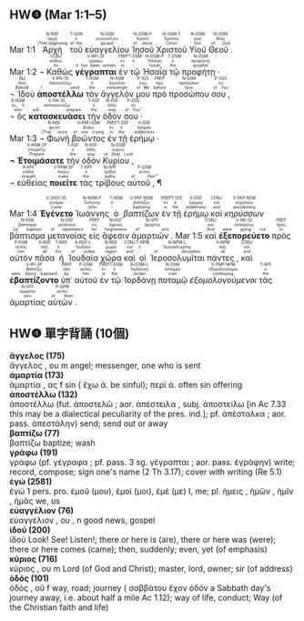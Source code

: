 ## HW❹ (Mar 1:1–5)
<rt>Mar 1:1</rt> <RUBY><ruby><ruby>Ἀρχὴ<rt>[The] beginning</rt></ruby><rt>ἀρχή</rt></ruby><rt>N-NSF</rt></RUBY> <RUBY><ruby><ruby>τοῦ<rt>of the</rt></ruby><rt>ὁ</rt></ruby><rt>T-GSN</rt></RUBY> <RUBY><ruby><ruby>εὐαγγελίου<rt>gospel</rt></ruby><rt>εὐαγγέλιον</rt></ruby><rt>N-GSN</rt></RUBY> <RUBY><ruby><ruby>Ἰησοῦ<rt>of Jesus</rt></ruby><rt>Ἰησοῦς</rt></ruby><rt>N-GSM-P</rt></RUBY> <RUBY><ruby><ruby>Χριστοῦ<rt>Christ</rt></ruby><rt>Χριστός</rt></ruby><rt>N-GSM-T</rt></RUBY> <RUBY><ruby><ruby>Υἱοῦ<rt>Son</rt></ruby><rt>υἱός</rt></ruby><rt>N-GSM</rt></RUBY> <RUBY><ruby><ruby>Θεοῦ .<rt>of God</rt></ruby><rt>θεός</rt></ruby><rt>N-GSM</rt></RUBY></br> <rt>Mar 1:2</rt> <RUBY><ruby><ruby>¬ Καθὼς<rt>As</rt></ruby><rt>καθώς</rt></ruby><rt>CONJ</rt></RUBY> <RUBY><ruby><ruby><strong>γέγραπται</strong><rt>it has been written</rt></ruby><rt>γράφω</rt></ruby><rt>V-RPI-3S</rt></RUBY> <RUBY><ruby><ruby>ἐν<rt>in</rt></ruby><rt>ἐν</rt></ruby><rt>PREP</rt></RUBY> <RUBY><ruby><ruby>τῷ<rt>-</rt></ruby><rt>ὁ</rt></ruby><rt>T-DSM</rt></RUBY> <RUBY><ruby><ruby>Ἠσαΐᾳ<rt>Isaiah</rt></ruby><rt>Ἡσαΐας</rt></ruby><rt>N-DSM-P</rt></RUBY> <RUBY><ruby><ruby>τῷ<rt>the</rt></ruby><rt>ὁ</rt></ruby><rt>T-DSM</rt></RUBY> <RUBY><ruby><ruby>προφήτῃ ·<rt>prophet</rt></ruby><rt>προφήτης</rt></ruby><rt>N-DSM</rt></RUBY></br> <RUBY><ruby><ruby>¬ Ἰδοὺ<rt>Behold</rt></ruby><rt>ἰδού</rt></ruby><rt>INJ</rt></RUBY> <RUBY><ruby><ruby><strong>ἀποστέλλω</strong><rt>I send</rt></ruby><rt>ἀποστέλλω</rt></ruby><rt>V-PAI-1S</rt></RUBY> <RUBY><ruby><ruby>τὸν<rt>the</rt></ruby><rt>ὁ</rt></ruby><rt>T-ASM</rt></RUBY> <RUBY><ruby><ruby>ἄγγελόν<rt>messenger</rt></ruby><rt>ἄγγελος</rt></ruby><rt>N-ASM</rt></RUBY> <RUBY><ruby><ruby>μου<rt>of Me</rt></ruby><rt>ἐγώ</rt></ruby><rt>P-1GS</rt></RUBY> <RUBY><ruby><ruby>πρὸ<rt>before</rt></ruby><rt>πρό</rt></ruby><rt>PREP</rt></RUBY> <RUBY><ruby><ruby>προσώπου<rt>face</rt></ruby><rt>πρόσωπον</rt></ruby><rt>N-GSN</rt></RUBY> <RUBY><ruby><ruby>σου ,<rt>of You</rt></ruby><rt>σύ</rt></ruby><rt>P-2GS</rt></RUBY></br> <RUBY><ruby><ruby>¬ ὃς<rt>who</rt></ruby><rt>ὅς, ἥ</rt></ruby><rt>R-NSM</rt></RUBY> <RUBY><ruby><ruby><strong>κατασκευάσει</strong><rt>will prepare</rt></ruby><rt>κατασκευάζω</rt></ruby><rt>V-FAI-3S</rt></RUBY> <RUBY><ruby><ruby>τὴν<rt>the</rt></ruby><rt>ὁ</rt></ruby><rt>T-ASF</rt></RUBY> <RUBY><ruby><ruby>ὁδόν<rt>way</rt></ruby><rt>ὁδός</rt></ruby><rt>N-ASF</rt></RUBY> <RUBY><ruby><ruby>σου ·<rt>of You”</rt></ruby><rt>σύ</rt></ruby><rt>P-2GS</rt></RUBY></br> <rt>Mar 1:3</rt> <RUBY><ruby><ruby>¬ Φωνὴ<rt>[The] voice</rt></ruby><rt>φωνή</rt></ruby><rt>N-NSF</rt></RUBY> <RUBY><ruby><ruby><em>βοῶντος</em><rt>of one crying</rt></ruby><rt>βοάω</rt></ruby><rt>V-PAP-GSM</rt></RUBY> <RUBY><ruby><ruby>ἐν<rt>in</rt></ruby><rt>ἐν</rt></ruby><rt>PREP</rt></RUBY> <RUBY><ruby><ruby>τῇ<rt>the</rt></ruby><rt>ὁ</rt></ruby><rt>T-DSF</rt></RUBY> <RUBY><ruby><ruby>ἐρήμῳ ·<rt>wilderness</rt></ruby><rt>ἔρημος</rt></ruby><rt>A-DSF</rt></RUBY></br> <RUBY><ruby><ruby><strong>¬ Ἑτοιμάσατε</strong><rt>Prepare</rt></ruby><rt>ἑτοιμάζω</rt></ruby><rt>V-AAM-2P</rt></RUBY> <RUBY><ruby><ruby>τὴν<rt>the</rt></ruby><rt>ὁ</rt></ruby><rt>T-ASF</rt></RUBY> <RUBY><ruby><ruby>ὁδὸν<rt>way</rt></ruby><rt>ὁδός</rt></ruby><rt>N-ASF</rt></RUBY> <RUBY><ruby><ruby>Κυρίου ,<rt>of [the] Lord</rt></ruby><rt>κύριος</rt></ruby><rt>N-GSM</rt></RUBY></br> <RUBY><ruby><ruby>¬ εὐθείας<rt>straight</rt></ruby><rt>εὐθύς</rt></ruby><rt>A-APF</rt></RUBY> <RUBY><ruby><ruby><strong>ποιεῖτε</strong><rt>make</rt></ruby><rt>ποιέω</rt></ruby><rt>V-PAM-2P</rt></RUBY> <RUBY><ruby><ruby>τὰς<rt>the</rt></ruby><rt>ὁ</rt></ruby><rt>T-APF</rt></RUBY> <RUBY><ruby><ruby>τρίβους<rt>paths</rt></ruby><rt>τρίβος</rt></ruby><rt>N-APF</rt></RUBY> <RUBY><ruby><ruby>αὐτοῦ , ¶<rt>of Him’”</rt></ruby><rt>αὐτός</rt></ruby><rt>P-GSM</rt></RUBY></br></br> <rt>Mar 1:4</rt> <RUBY><ruby><ruby><strong>Ἐγένετο</strong><rt>Came</rt></ruby><rt>γίνομαι</rt></ruby><rt>V-2ADI-3S</rt></RUBY> <RUBY><ruby><ruby>Ἰωάννης<rt>John</rt></ruby><rt>Ἰωάννης</rt></ruby><rt>N-NSM-P</rt></RUBY> <RUBY><ruby><ruby>ὁ<rt>-</rt></ruby><rt>ὁ</rt></ruby><rt>T-NSM</rt></RUBY> <RUBY><ruby><ruby><em>βαπτίζων</em><rt>baptizing</rt></ruby><rt>βαπτίζω</rt></ruby><rt>V-PAP-NSM</rt></RUBY> <RUBY><ruby><ruby>ἐν<rt>in</rt></ruby><rt>ἐν</rt></ruby><rt>PREP</rt></RUBY> <RUBY><ruby><ruby>τῇ<rt>the</rt></ruby><rt>ὁ</rt></ruby><rt>T-DSF</rt></RUBY> <RUBY><ruby><ruby>ἐρήμῳ<rt>wilderness</rt></ruby><rt>ἔρημος</rt></ruby><rt>A-DSF</rt></RUBY> <RUBY><ruby><ruby>καὶ<rt>and</rt></ruby><rt>καί</rt></ruby><rt>CONJ</rt></RUBY> <RUBY><ruby><ruby><em>κηρύσσων</em><rt>proclaiming</rt></ruby><rt>κηρύσσω</rt></ruby><rt>V-PAP-NSM</rt></RUBY> <RUBY><ruby><ruby>βάπτισμα<rt>[a] baptism</rt></ruby><rt>βάπτισμα</rt></ruby><rt>N-ASN</rt></RUBY> <RUBY><ruby><ruby>μετανοίας<rt>of repentance</rt></ruby><rt>μετάνοια</rt></ruby><rt>N-GSF</rt></RUBY> <RUBY><ruby><ruby>εἰς<rt>for</rt></ruby><rt>εἰς</rt></ruby><rt>PREP</rt></RUBY> <RUBY><ruby><ruby>ἄφεσιν<rt>forgiveness</rt></ruby><rt>ἄφεσις</rt></ruby><rt>N-ASF</rt></RUBY> <RUBY><ruby><ruby>ἁμαρτιῶν .<rt>of sins</rt></ruby><rt>ἁμαρτία</rt></ruby><rt>N-GPF</rt></RUBY> <rt>Mar 1:5</rt> <RUBY><ruby><ruby>καὶ<rt>And</rt></ruby><rt>καί</rt></ruby><rt>CONJ</rt></RUBY> <RUBY><ruby><ruby><strong>ἐξεπορεύετο</strong><rt>were going out</rt></ruby><rt>ἐκπορεύω</rt></ruby><rt>V-INI-3S</rt></RUBY> <RUBY><ruby><ruby>πρὸς<rt>to</rt></ruby><rt>πρός</rt></ruby><rt>PREP</rt></RUBY> <RUBY><ruby><ruby>αὐτὸν<rt>him</rt></ruby><rt>αὐτός</rt></ruby><rt>P-ASM</rt></RUBY> <RUBY><ruby><ruby>πᾶσα<rt>all</rt></ruby><rt>πᾶς</rt></ruby><rt>A-NSF</rt></RUBY> <RUBY><ruby><ruby>ἡ<rt>the</rt></ruby><rt>ὁ</rt></ruby><rt>T-NSF</rt></RUBY> <RUBY><ruby><ruby>Ἰουδαία<rt>of Judea</rt></ruby><rt>Ἰουδαία</rt></ruby><rt>A-NSF-L</rt></RUBY> <RUBY><ruby><ruby>χώρα<rt>region</rt></ruby><rt>χώρα</rt></ruby><rt>N-NSF</rt></RUBY> <RUBY><ruby><ruby>καὶ<rt>and</rt></ruby><rt>καί</rt></ruby><rt>CONJ</rt></RUBY> <RUBY><ruby><ruby>οἱ<rt>-</rt></ruby><rt>ὁ</rt></ruby><rt>T-NPM</rt></RUBY> <RUBY><ruby><ruby>Ἱεροσολυμῖται<rt>of Jerusalem</rt></ruby><rt>Ἱεροσολυμίτης</rt></ruby><rt>N-NPM-L</rt></RUBY> <RUBY><ruby><ruby>πάντες ,<rt>all</rt></ruby><rt>πᾶς</rt></ruby><rt>A-NPM</rt></RUBY> <RUBY><ruby><ruby>καὶ<rt>and</rt></ruby><rt>καί</rt></ruby><rt>CONJ</rt></RUBY> <RUBY><ruby><ruby><strong>ἐβαπτίζοντο</strong><rt>were being baptized</rt></ruby><rt>βαπτίζω</rt></ruby><rt>V-IPI-3P</rt></RUBY> <RUBY><ruby><ruby>ὑπ᾽<rt>by</rt></ruby><rt>ὑπό</rt></ruby><rt>PREP</rt></RUBY> <RUBY><ruby><ruby>αὐτοῦ<rt>him</rt></ruby><rt>αὐτός</rt></ruby><rt>P-GSM</rt></RUBY> <RUBY><ruby><ruby>ἐν<rt>in</rt></ruby><rt>ἐν</rt></ruby><rt>PREP</rt></RUBY> <RUBY><ruby><ruby>τῷ<rt>the</rt></ruby><rt>ὁ</rt></ruby><rt>T-DSM</rt></RUBY> <RUBY><ruby><ruby>Ἰορδάνῃ<rt>Jordan</rt></ruby><rt>Ἰορδάνης</rt></ruby><rt>N-DSM-L</rt></RUBY> <RUBY><ruby><ruby>ποταμῷ<rt>river</rt></ruby><rt>ποταμός</rt></ruby><rt>N-DSM</rt></RUBY> <RUBY><ruby><ruby><em>ἐξομολογούμενοι</em><rt>confessing</rt></ruby><rt>ἐξομολογέομαι</rt></ruby><rt>V-PMP-NPM</rt></RUBY> <RUBY><ruby><ruby>τὰς<rt>the</rt></ruby><rt>ὁ</rt></ruby><rt>T-APF</rt></RUBY> <RUBY><ruby><ruby>ἁμαρτίας<rt>sins</rt></ruby><rt>ἁμαρτία</rt></ruby><rt>N-APF</rt></RUBY> <RUBY><ruby><ruby>αὐτῶν .<rt>of them</rt></ruby><rt>αὐτός</rt></ruby><rt>P-GPM</rt></RUBY> 

<div style="page-break-after: always;"></div>

## HW❹ 單字背誦 (10個)

**ἄγγελος (175)**</BR>ἄγγελος , ου m angel; messenger, one who is sent</BR>
**ἁμαρτία (173)**</BR>ἁμαρτία , ας f sin ( ἔχω ἁ. be sinful); περὶ ἁ. often sin offering</BR>
**ἀποστέλλω (132)**</BR>ἀποστέλλω (fut. ἀποστελῶ ; aor. ἀπέστειλα , subj. ἀποστείλω [in Ac 7.33 this may be a dialectical peculiarity of the pres. ind.]; pf. ἀπέσταλκα ; aor. pass. ἀπεστάλην) send; send out or away</BR>
**βαπτίζω (77)**</BR>βαπτίζω baptize; wash</BR>
**γράφω (191)**</BR>γράφω (pf. γέγραφα ; pf. pass. 3 sg. γέγραπται ; aor. pass. ἐγράφην) write; record, compose; sign one's name (2 Th 3.17); cover with writing (Re 5.1)</BR>
**ἐγώ (2581)**</BR>ἐγώ 1 pers. pro. ἐμοῦ (μου), ἐμοί (μοι), ἐμέ (με) I, me; pl. ἡμεις , ἡμῶν , ἡμῖν , ἡμᾶς we, us</BR>
**εὐαγγέλιον (76)**</BR>εὐαγγέλιον , ου , n good news, gospel</BR>
**ἰδού (200)**</BR>ἰδού Look! See! Listen!; there or here is (are), there or here was (were); there or here comes (came); then, suddenly; even, yet (of emphasis)</BR>
**κύριος (716)**</BR>κύριος , ου m Lord (of God and Christ); master, lord, owner; sir (of address)</BR>
**ὁδός (101)**</BR>ὁδός , οῦ f way, road; journey ( σαββάτου ἔχον ὁδόν a Sabbath day's journey away, i.e. about half a mile Ac 1.12); way of life, conduct; Way (of the Christian faith and life)</BR>

